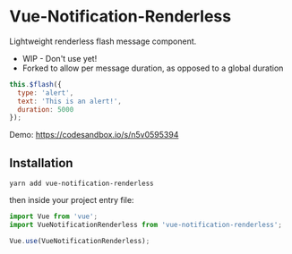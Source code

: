 # Vue-Notification-Renderless

Lightweight renderless flash message component.

* WIP - Don't use yet!
* Forked to allow per message duration, as opposed to a global duration

```javascript
this.$flash({
  type: 'alert',
  text: 'This is an alert!',
  duration: 5000
});
```

Demo: https://codesandbox.io/s/n5v0595394

## Installation

`yarn add vue-notification-renderless`

then inside your project entry file:

```javascript
import Vue from 'vue';
import VueNotificationRenderless from 'vue-notification-renderless';

Vue.use(VueNotificationRenderless);
```
